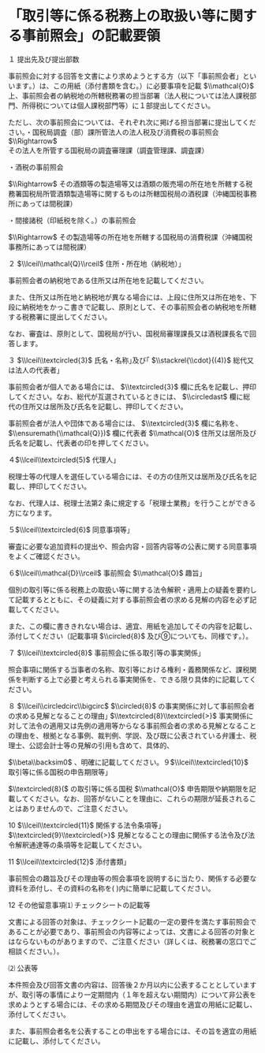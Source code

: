 # 「取引等に係る税務上の取扱い等に関する事前照会」の記載要領

１ 提出先及び提出部数

事前照会に対する回答を文書により求めようとする方（以下「事前照会者」といいます｡）は、この用紙（添付書類を含む。）に必要事項を記載 $\\mathcal{O}$ 上、事前照会者の納税地の所轄税務署の担当部署（法人税については法人課税部門、所得税については個人課税部門等）に１部提出してください。

ただし、次の事前照会については、それぞれ次に掲げる担当部署に提出してください。・国税局調査（部）課所管法人の法人税及び消費税の事前照会 $\\Rightarrow$ その法人を所管する国税局の調査審理課（調査管理課、調査課）

・酒税の事前照会

$\\Rightarrow$ その酒類等の製造場等又は酒類の販売場の所在地を所轄する税務署国税局所管酒類製造場等に関するものは所轄国税局の酒税課（沖縄国税事務所にあっては間税課）

・間接諸税（印紙税を除く。）の事前照会

$\\Rightarrow$ その製造場等の所在地を所轄する国税局の消費税課（沖縄国税事務所にあっては間税課）

２ $\\lceil\\mathcal{Q}\\rceil$ 住所・所在地（納税地）｣

事前照会者の納税地である住所又は所在地を記載してください。

また、住所又は所在地と納税地が異なる場合には、上段に住所又は所在地を、下段に納税地をかっこ書きで記載し、原則として、その事前照会者の納税地を所轄する税務署に提出してください。

なお、審査は、原則として、国税局が行い、国税局審理課長又は酒税課長名で回答します。

３ $\\lceil\\textcircled{3}$ 氏名・名称｣及び｢ $\\stackrel{\\cdot}{(4)}$ 総代又は法人の代表者｣

事前照会者が個人である場合には、 $\\textcircled{3}$ 欄に氏名を記載し、押印してください。なお、総代が互選されているときには、 $\\circledast$ 欄に総代の住所又は居所及び氏名を記載し、押印してください。

事前照会者が法人や団体である場合には、 $\\textcircled{3}$ 欄に名称を、 $\\ensuremath{\\mathcal{Q}})$ 欄に代表者 $\\mathcal{O}$ 住所又は居所及び氏名を記載し、代表者の印を押してください。

４$\\lceil\\textcircled{5}$ 代理人｣

税理士等の代理人を選任している場合には、その方の住所又は居所及び氏名を記載し、押印してください。

なお、代理人は、税理士法第2 条に規定する「税理士業務」を行うことができる方になります。

５$\\lceil\\textcircled{6}$ 同意事項等｣

審査に必要な追加資料の提出や、照会内容・回答内容等の公表に関する同意事項をよくご確認ください。

６$\\lceil\\mathcal{D}\\rceil$ 事前照会 $\\mathcal{O}$ 趣旨｣

個別の取引等に係る税務上の取扱い等に関する法令解釈・適用上の疑義を要約して記載するとともに、その疑義に対する事前照会者の求める見解の内容を必ず記載してください。

また、この欄に書ききれない場合は、適宜、用紙を追加してその内容を記載し、添付してください（記載事項 $\\circled{8}$ 及び⑨についても、同様です｡）。

７ $\\lceil\\textcircled{8}$ 事前照会に係る取引等の事実関係｣

照会事項に関係する当事者の名称、取引等における権利・義務関係など、課税関係を判断する上で必要と考えられる事実関係を、できる限り具体的に記載してください。

８ $\\lceil\\circledcirc\\bigcirc$ $\\circled{8}$ の事実関係に対して事前照会者の求める見解となることの理由｣ $\\textcircled{8}\\textcircled{>}$ 事実関係に対して法令の適用又は先例の適用等からなる事前照会者の求める見解となることの理由を、根拠となる事例、裁判例、学説、及び既に公表されている弁護士、税理士、公認会計士等の見解の引用も含めて、具体的、

$\\beta\\backsim0$ 、明確に記載してください。９$\\lceil\\textcircled{10}$ 取引等に係る国税の申告期限等｣

$\\textcircled{8}($ の取引等に係る国税 $\\mathcal{O}$ 申告期限や納期限を記載してください。なお、回答がないことを理由に、これらの期限が延長されることはありませんので、ご注意ください。

10 $\\lceil\\textcircled{11}$ 関係する法令条項等｣ $\\textcircled{9}\\textcircled{>}$ 見解となることの理由に関係する法令及び法令解釈通達等の条項等を記載してください。

11 $\\lceil\\textcircled{12}$ 添付書類｣

事前照会の趣旨及びその理由等の照会事項を説明するに当たり、関係する必要な資料を添付し、その資料の名称を( )内に簡単に記載してください。

12 その他留意事項⑴ チェックシートの記載等

文書による回答の対象は、チェックシート記載の一定の要件を満たす事前照会であることが必要であり、事前照会の内容等によっては、文書による回答の対象とはならないものがありますので、ご注意ください（詳しくは、税務署の窓口でご相談ください｡）。

⑵ 公表等

本件照会及び回答文書の内容は、回答後２か月以内に公表することとしていますが、取引等の事情により一定期間内（１年を超えない期間内）について非公表を求めようとする場合には、その求める期間及びその理由を適宜の用紙に記載し、添付してください。

また、事前照会者名を公表することの申出をする場合には、その旨を適宜の用紙に記載し、添付してください。
